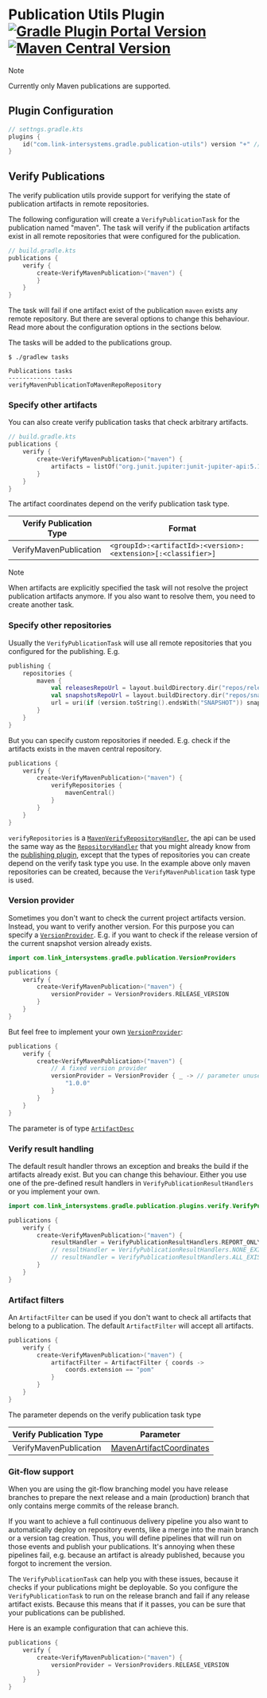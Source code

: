 # Publication Utils Plugin [![Gradle Plugin Portal Version](https://img.shields.io/gradle-plugin-portal/v/com.link-intersystems.gradle.publication-utils)](https://plugins.gradle.org/plugin/com.link-intersystems.gradle.publication-utils) [![Maven Central Version](https://img.shields.io/maven-central/v/com.link-intersystems.gradle.publication-utils/com.link-intersystems.gradle.publication-utils.gradle.plugin)](https://mvnrepository.com/artifactCoordinates/com.link-intersystems.gradle.publication-utils)

> [!NOTE]
> Currently only Maven publications are supported.

## Plugin Configuration

```kotlin
// settngs.gradle.kts
plugins {
    id("com.link-intersystems.gradle.publication-utils") version "+" // latest version. Set a specific one
}
```


## Verify Publications

The verify publication utils provide support for verifying the state of publication artifacts in remote repositories.

The following configuration will create a `VerifyPublicationTask` for the publication named "maven".
The task will verify if the publication artifacts exist in all remote repositories that were configured for the
publication.

```kotlin
// build.gradle.kts
publications {
    verify {
        create<VerifyMavenPublication>("maven") {
        }
    }
}
```

The task will fail if one artifact exist of the publication `maven` exists any remote repository. But there are several
options to change this behaviour.
Read more about the configuration options in the sections below.

The tasks will be added to the publications group.

```shell
$ ./gradlew tasks

Publications tasks
------------------
verifyMavenPublicationToMavenRepoRepository
```

### Specify other artifacts

You can also create verify publication tasks that check arbitrary artifacts.

```kotlin
// build.gradle.kts
publications {
    verify {
        create<VerifyMavenPublication>("maven") {
            artifacts = listOf("org.junit.jupiter:junit-jupiter-api:5.10.2:pom")
        }
    }
}
```

The artifact coordinates depend on the verify publication task type.

| Verify Publication Type | Format                                                        |
|-------------------------|---------------------------------------------------------------|
| VerifyMavenPublication  | `<groupId>:<artifactId>:<version>:<extension>[:<classifier>]` |

> [!NOTE]  
> When artifacts are explicitly specified the task will not resolve the project publication artifacts anymore.
> If you also want to resolve them, you need to create another task.

### Specify other repositories

Usually the `VerifyPublicationTask` will use all remote repositories that you configured for the publishing. E.g.

```kotlin
publishing {
    repositories {
        maven {
            val releasesRepoUrl = layout.buildDirectory.dir("repos/releases")
            val snapshotsRepoUrl = layout.buildDirectory.dir("repos/snapshots")
            url = uri(if (version.toString().endsWith("SNAPSHOT")) snapshotsRepoUrl else releasesRepoUrl)
        }
    }
}
```

But you can specify custom repositories if needed. E.g. check if the artifacts exists in the maven central repository.

```kotlin
publications {
    verify {
        create<VerifyMavenPublication>("maven") {
            verifyRepositories {
                mavenCentral()
            }
        }
    }
}
```

`verifyRepositories` is a [
`MavenVerifyRepositoryHandler`](src/main/java/com/link_intersystems/gradle/publication/plugins/verify/maven/MavenVerifyRepositoryHandler.java),
the api can be used the same way as the [
`RepositoryHandler`](https://docs.gradle.org/current/javadoc/org/gradle/api/artifacts/dsl/RepositoryHandler.html) that
you
might already know from the [publishing plugin](https://docs.gradle.org/current/userguide/publishing_maven.html),
except that the types of repositories you can create depend on the verify task type you use. In the example above only
maven repositories can be created, because the `VerifyMavenPublication` task type is used.

### Version provider

Sometimes you don't want to check the current project artifacts version. Instead, you want to verify another version.
For this purpose you can specify a [
`VersionProvider`](src/main/java/com/link_intersystems/gradle/publication/VersionProvider.java). E.g. if you want to
check if the release version of the current
snapshot version already exists.

```kotlin
import com.link_intersystems.gradle.publication.VersionProviders

publications {
    verify {
        create<VerifyMavenPublication>("maven") {
            versionProvider = VersionProviders.RELEASE_VERSION
        }
    }
}
```

But feel free to implement your own [
`VersionProvider`](src/main/java/com/link_intersystems/gradle/publication/VersionProvider.java):

```kotlin
publications {
    verify {
        create<VerifyMavenPublication>("maven") {
            // A fixed version provider
            versionProvider = VersionProvider { _ -> // parameter unused. Rename to use it
                "1.0.0"
            }
        }
    }
}
```

The parameter is of type [`ArtifactDesc`](src/main/java/com/link_intersystems/gradle/publication/ArtifactDesc.java)

### Verify result handling

The default result handler throws an exception and breaks the build if the artifacts already exist. But you can
change this behaviour. Either you use one of the pre-defined result handlers in `VerifyPublicationResultHandlers` or
you implement your own.

```kotlin
import com.link_intersystems.gradle.publication.plugins.verify.VerifyPublicationResultHandlers

publications {
    verify {
        create<VerifyMavenPublication>("maven") {
            resultHandler = VerifyPublicationResultHandlers.REPORT_ONLY
            // resultHandler = VerifyPublicationResultHandlers.NONE_EXISTS // the default
            // resultHandler = VerifyPublicationResultHandlers.ALL_EXIST
        }
    }
}
```

### Artifact filters

An `ArtifactFilter` can be used if you don't want to check all artifacts that belong to a publication. The
default `ArtifactFilter` will accept all artifacts.

```kotlin
publications {
    verify {
        create<VerifyMavenPublication>("maven") {
            artifactFilter = ArtifactFilter { coords ->
                coords.extension == "pom"
            }
        }
    }
}
```

The parameter depends on the verify publication task type


| Verify Publication Type | Parameter                             |
|-------------------------|---------------------------------------|
| VerifyMavenPublication  | [MavenArtifactCoordinates](src/main/java/com/link_intersystems/gradle/publication/maven/MavenArtifactCoordinates.java) |


### Git-flow support

When you are using the git-flow branching model you have release branches to prepare the next release and a main
(production) branch that only contains merge commits of the release branch.

If you want to achieve a full continuous delivery pipeline you also want to automatically deploy on repository events,
like a merge into the main branch or a version tag creation. Thus, you will define pipelines that will run on those
events and publish your publications. It's annoying when these pipelines fail, e.g. because an artifact is
already published, because you forgot to increment the version.

The `VerifyPublicationTask` can help you with these issues, because it checks if your publications might be deployable.
So you configure the `VerifyPublicationTask` to run on the release branch and fail if any release artifact exists.
Because this means that if it passes, you can be sure that your publications can be published.

Here is an example configuration that can achieve this.

```kotlin
publications {
    verify {
        create<VerifyMavenPublication>("maven") {
            versionProvider = VersionProviders.RELEASE_VERSION
        }
    }
}
```